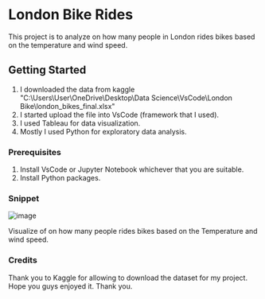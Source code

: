 # London Bike Rides
This project is to analyze on how many people in London rides bikes based on the temperature and wind speed.

## Getting Started
1. I downloaded the data from kaggle "C:\Users\User\OneDrive\Desktop\Data Science\VsCode\London Bike\london_bikes_final.xlsx"
2. I started upload the file into VsCode (framework that I used).
3. I used Tableau for data visualization.
4. Mostly I used Python for exploratory data analysis.

### Prerequisites
1. Install VsCode or Jupyter Notebook whichever that you are suitable.
2. Install Python packages.

### Snippet
![image](https://github.com/arif95-byte/London-Bike-Rides/assets/75437274/ef1f971e-7fb8-4ab8-aa8d-1d23cb3d48fc)

Visualize of on how many people rides bikes based on the Temperature and wind speed.

### Credits
Thank you to Kaggle for allowing to download the dataset for my project. Hope you guys enjoyed it. Thank you.
